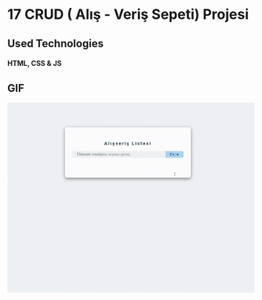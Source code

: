 # 17 CRUD ( Alış - Veriş Sepeti) Projesi


## Used Technologies

#### HTML, CSS & JS


## GIF


![](images/gif.gif)